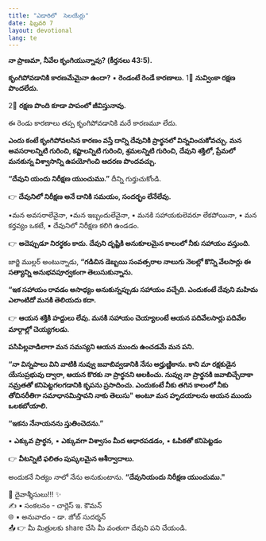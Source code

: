 ```yaml
---
title: "ఎడారిలో  సెలయేర్లు"
date: ఫిబ్రవరి 7
layout: devotional
lang: te
---
```


 **నా ప్రాణమా, నీవేల కృంగియున్నావు? (కీర్తనలు 43:5).**

**కృంగిపోవడానికి కారణమేమైనా ఉందా?** 
▪ **రెండంటే రెండే కారణాలు.**
1⃣ **నువ్వింకా రక్షణ పొందలేదు.**

2⃣  **రక్షణ పొంది కూడా పాపంలో జీవిస్తునావు.**

ఈ రెండు కారణాలు తప్ప కృంగిపోవడానికి మరే కారణమూ లేదు. 

**ఎందు కంటే కృంగిపోవలసిన కారణం వస్తే దాన్ని దేవునికి ప్రార్థనలో విన్నవించుకోవచ్చు. మన అవసరాలన్నిటి గురించి, కష్టాలన్నిటి గురించి, శ్రమలన్నిటి గురించి, దేవుని శక్తిలో, ప్రేమలో మనకున్న విశ్వాసాన్ని ఉపయోగించి ఆదరణ పొందవచ్చు.**

**“దేవుని యందు నిరీక్షణ యుంచుము.”** దీన్ని గుర్తుచుకోండి. 

👉 **దేవునిలో నిరీక్షణ  అనే దానికి సమయం, సందర్భం లేనేలేవు.** 

▪మన అవసరాలేవైనా, 
▪మన ఇబ్బందులేవైనా,
▪ మనకి సహాయకులెవరూ లేకపోయినా,
▪ మన కర్తవ్యం ఒకటే,
▪ దేవునిలో నిరీక్షణ కలిగి ఉండడం.

👉 **అదెప్పుడూ నిరర్థకం కాదు. దేవుని దృష్టికి అనుకూలమైన కాలంలో నీకు సహాయం వస్తుంది.**

జార్జి ముల్లర్ అంటున్నాడు, **“గడిచిన డెబ్బయి సంవత్సరాల నాలుగు నెలల్లో కొన్ని వేలసార్లు ఈ సత్యాన్ని అనుభవపూర్వకంగా తెలుసుకున్నాను.**

**“ఇక సహాయం రావడం అసాధ్యం అనుకున్నప్పుడు సహాయం వచ్చేది. ఎందుకంటే దేవుని మహిమ ఎలాంటిదో మనకి తెలియదు కదా.**

👉 **ఆయన శక్తికి హద్దులు లేవు. మనకి సహాయం చెయ్యాలంటే ఆయన పదివేలసార్లు పదివేల మార్గాల్లో చెయ్యగలడు.**

**పసిపిల్లవాడిలాగా మన సమస్యని ఆయన ముందు ఉంచడమే మన పని.**

 **“నా విన్నపాలు విని వాటికి నువ్వు జవాబివ్వడానికి నేను అర్హుణ్ణికాను. కాని మా రక్షకుడైన యేసుప్రభువు ద్వారా, ఆయన కొరకు నా ప్రార్థనని ఆలకించు. నువ్వు నా ప్రార్థనకి జవాబిచ్చేదాకా నమ్రతతో కనిపెట్టగలగడానికి కృపను ప్రసాదించు. ఎందుకంటే నీకు తగిన కాలంలో నీకు తోచినరీతిగా సమాధానమిస్తావని నాకు తెలుసు" అంటూ మన హృదయాలను ఆయన ముందు ఒలకబోయాలి.**

**“ఇకను నేనాయనను స్తుతించెదను.”** 

▪ **ఎక్కువ ప్రార్థన,**
▪ **ఎక్కువగా విశ్వాసం మీద ఆధారపడడం,**
▪ **ఓపికతో కనిపెట్టడం**

👉 **వీటన్నిటి ఫలితం పుష్కలమైన ఆశీర్వాదాలు.**

 అందుకనే నిత్యం నాలో నేను అనుకుంటాను. **“దేవునియందు నిరీక్షణ యుంచుము."**

<div class="blessing">🙏 <span class="bless-text">దైవాశ్శీసులు!!!</span> ✨</div>

<div class="credit">✍️ <span class="credit-text">▪ సంకలనం - చార్లెస్ ఇ. కౌమన్</span></div>
<div class="credit">🌐 <span class="credit-text">▪ అనువాదం - డా. జోబ్ సుదర్శన్</span></div>


<div class="share">📤 👉 <span class="share-text">మీ మిత్రులకు share చేసి మీ వంతుగా దేవుని పని చేయండి.</span></div>

